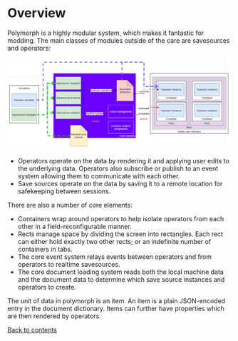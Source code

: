# Overview

Polymorph is a highly modular system, which makes it fantastic for modding. The main classes of modules outside of the care are savesources and operators: 

![](https://raw.githubusercontent.com/acenturyandabit/polymorph/largeAssets/docs/polymorph_overview.PNG)

- Operators operate on the data by rendering it and applying user edits to the underlying data. Operators also subscribe or publish to an event system allowing them to communicate with each other.
- Save sources operate on the data by saving it to a remote location for safekeeping between sessions.

There are also a number of core elements:
- Containers wrap around operators to help isolate operators from each other in a field-reconfigurable manner.
- Rects manage space by dividing the screen into rectangles. Each rect can either hold exactly two other rects; or an indefinite number of containers in tabs.
- The core event system relays events between operators and from operators to realtime savesources. 
- The core document loading system reads both the local machine data and the document data to determine which save source instances and operators to create.

The unit of data in polymorph is an item. An item is a plain JSON-encoded entry in the document dictionary. Items can further have properties which are then rendered by operators.


[Back to contents](https://github.com/acenturyandabit/polymorph/tree/master/docs)

